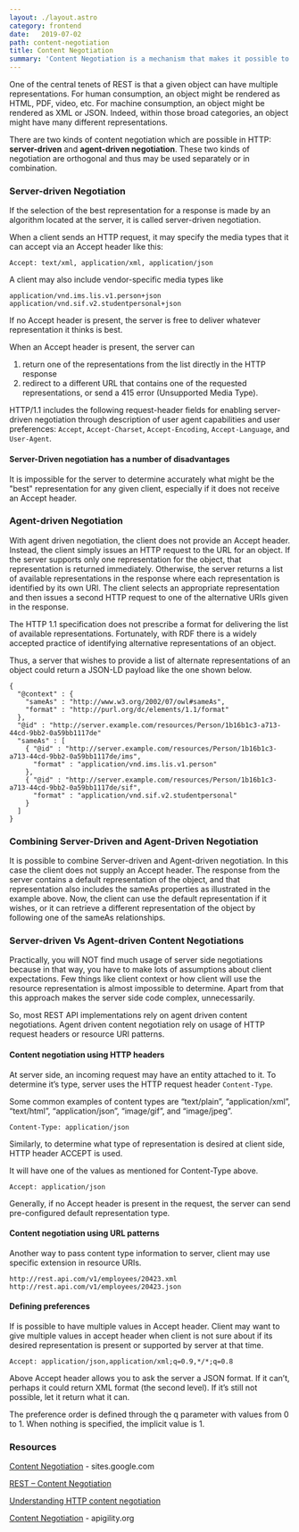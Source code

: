 ```yaml
---
layout: ./layout.astro
category: frontend
date:   2019-07-02
path: content-negotiation
title: Content Negotiation
summary: 'Content Negotiation is a mechanism that makes it possible to serve different representations of a resource at the same URI.  HTTP 1.1 defines two main styles of Content Negotiation:  Server-driven and Agent-driven'
---
```


One of the central tenets of REST is that a given object can have multiple representations.  For human consumption, an object might be rendered as HTML, PDF, video, etc.  For machine consumption, an object might be rendered as XML or JSON.  Indeed, within those broad categories, an object might have many different representations.

There are two kinds of content negotiation which are possible in HTTP: **server-driven** and **agent-driven negotiation**. These two kinds of negotiation are orthogonal and thus may be used separately or in combination. 

### Server-driven Negotiation
If the selection of the best representation for a response is made by an algorithm located at the server, it is called server-driven negotiation.

When a client sends an HTTP request, it may specify the media types that it can accept via an Accept header like this:

```readme
Accept: text/xml, application/xml, application/json
```

A client may also include vendor-specific media types like

```readme
application/vnd.ims.lis.v1.person+json
application/vnd.sif.v2.studentpersonal+json
```

If no Accept header is present, the server is free to deliver whatever representation it thinks is best.

 When an Accept header is present, the server can 
 1. return one of the representations from the list directly in the HTTP response
 2. redirect to a different URL that contains one of the requested representations, or send a 415 error (Unsupported Media Type).

HTTP/1.1 includes the following request-header fields for enabling server-driven negotiation through description of user agent capabilities and user preferences: `Accept`, `Accept-Charset`, `Accept-Encoding`, `Accept-Language`, and `User-Agent`.

#### Server-Driven negotiation has a number of disadvantages

It is impossible for the server to determine accurately what might be the "best" representation for any given client, especially if it does not receive an Accept header. 

### Agent-driven Negotiation

With agent driven negotiation, the client does not provide an Accept header. Instead, the client simply issues an HTTP request to the URL for an object.  If the server supports only one representation for the object, that representation is returned immediately.  Otherwise, the server returns a list of available representations in the response where each representation is identified by its own URI.  The client selects an appropriate representation and then issues a second HTTP request to one of the alternative URIs given in the response.

The HTTP 1.1 specification does not prescribe a format for delivering the list of available representations. Fortunately, with RDF there is a widely accepted practice of identifying alternative representations of an object.

Thus, a server that wishes to provide a list of alternate representations of an object could return a JSON-LD payload like the one shown below.

```json-ld
{
  "@context" : {
    "sameAs" : "http://www.w3.org/2002/07/owl#sameAs",
    "format" : "http://purl.org/dc/elements/1.1/format"
  },
  "@id" : "http://server.example.com/resources/Person/1b16b1c3-a713-44cd-9bb2-0a59bb1117de"
  "sameAs" : [
    { "@id" : "http://server.example.com/resources/Person/1b16b1c3-a713-44cd-9bb2-0a59bb1117de/ims",
      "format" : "application/vnd.ims.lis.v1.person"
    },
    { "@id" : "http://server.example.com/resources/Person/1b16b1c3-a713-44cd-9bb2-0a59bb1117de/sif",
      "format" : "application/vnd.sif.v2.studentpersonal"
    }
  ]
}
```

### Combining Server-Driven and Agent-Driven Negotiation

It is possible to combine Server-driven and Agent-driven negotiation.  In this case the client does not supply an Accept header.  The response from the server contains a default representation of the object, and that representation also includes the sameAs properties as illustrated in the example above.  Now, the client can use the default representation if it wishes, or it can retrieve a different representation of the object by following one of the sameAs relationships.

### Server-driven Vs Agent-driven Content Negotiations

Practically, you will NOT find much usage of server side negotiations because in that way, you have to make lots of assumptions about client expectations. Few things like client context or how client will use the resource representation is almost impossible to determine. Apart from that this approach makes the server side code complex, unnecessarily.

So, most REST API implementations rely on agent driven content negotiations. Agent driven content negotiation rely on usage of HTTP request headers or resource URI patterns.

#### Content negotiation using HTTP headers

At server side, an incoming request may have an entity attached to it. To determine it’s type, server uses the HTTP request header `Content-Type`.

Some common examples of content types are “text/plain”, “application/xml”, “text/html”, “application/json”, “image/gif”, and “image/jpeg”.

```
Content-Type: application/json
```

Similarly, to determine what type of representation is desired at client side, HTTP header ACCEPT is used.

It will have one of the values as mentioned for Content-Type above.

```
Accept: application/json
```

Generally, if no Accept header is present in the request, the server can send pre-configured default representation type.

#### Content negotiation using URL patterns

Another way to pass content type information to server, client may use specific extension in resource URIs.

```
http://rest.api.com/v1/employees/20423.xml
http://rest.api.com/v1/employees/20423.json
```

#### Defining preferences

If is possible to have multiple values in Accept header. Client may want to give multiple values in accept header when client is not sure about if its desired representation is present or supported by server at that time.

```
Accept: application/json,application/xml;q=0.9,*/*;q=0.8
```

Above Accept header allows you to ask the server a JSON format. If it can’t, perhaps it could return XML format (the second level). If it’s still not possible, let it return what it can.

The preference order is defined through the q parameter with values from 0 to 1. When nothing is specified, the implicit value is 1.



### Resources

[Content Negotiation](https://sites.google.com/site/restframework/content-negotiation) - sites.google.com

[REST – Content Negotiation](https://restfulapi.net/content-negotiation/)

[Understanding HTTP content negotiation](http://restlet.com/company/blog/2015/12/10/understanding-http-content-negotiation/)

[Content Negotiation](https://apigility.org/documentation/api-primer/content-negotiation) - apigility.org
